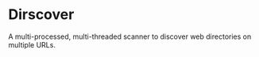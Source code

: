 # Dirscover
A multi-processed, multi-threaded scanner to discover web directories on multiple URLs.
